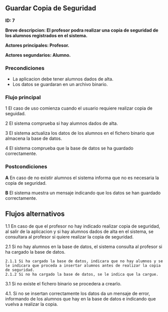
## Guardar Copia de Seguridad

**ID: 7**

**Breve descripcion: El profesor podra realizar una copia de seguridad de los alumnos registrados en el sistema.**

**Actores principales: Profesor.**

**Actores segundarios: Alumno.**

### Precondiciones

* La aplicacion debe tener alumnos dados de alta.
* Los datos se guardaran en un archivo binario.


### Flujo principal

1 El caso de uso comienza cuando el usuario requiere realizar copia de seguidad.

2 El sistema comprueba si hay alumnos dados de alta.

3 El sistema actualiza los datos de los alumnos en el fichero binario que almacena la base de datos.

4 El sistema comprueba que la base de datos se ha guardado correctamente.


### Postcondiciones

**A** En caso de no existir alumnos el sistema informa que no es necesaria la copia de seguridad.

**B** El sistema muestra un mensaje indicando que los datos se han guardado correctamente.
 
## Flujos alternativos

1.1 En caso de que el profesor no hay indicado realizar copia de seguridad, al salir de la aplicacion y si hay alumnos dados de alta en el sistema, se consultara al profesor si quiere realizar la copia de seguridad.

2.1 Si no hay alumnos en la base de datos, el sistema consulta al profesor si ha cargado la base de datos.

    2.1.1 Si ha cargado la base de datos, indicara que no hay alumnos y se le indicara que proceda a insertar alumnos antes de realizar la copia de seguridad.
    2.1.2 Si no ha cargado la base de datos, se le indica que la cargue.

3.1 Si no existe el fichero binario se procedera a crearlo.

4.1. Si no se insertan correctamente los datos da un mensaje de error, informando de los alumnos que hay en la base de datos e indicando que vuelva a realizar la copia.
